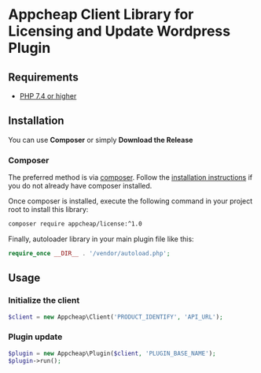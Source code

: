# Appcheap Client Library for Licensing and Update Wordpress Plugin #

## Requirements ##
* [PHP 7.4 or higher](https://www.php.net/)

## Installation ##

You can use **Composer** or simply **Download the Release**

### Composer

The preferred method is via [composer](https://getcomposer.org/). Follow the
[installation instructions](https://getcomposer.org/doc/00-intro.md) if you do not already have
composer installed.

Once composer is installed, execute the following command in your project root to install this library:

```sh
composer require appcheap/license:^1.0
```

Finally, autoloader library in your main plugin file like this:

```php
require_once __DIR__ . '/vendor/autoload.php';
```

## Usage

### Initialize the client

```php
$client = new Appcheap\Client('PRODUCT_IDENTIFY', 'API_URL');
```
### Plugin update

```php
$plugin = new Appcheap\Plugin($client, 'PLUGIN_BASE_NAME');
$plugin->run();
```